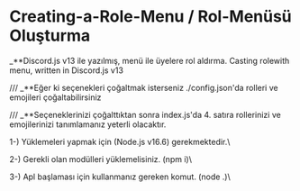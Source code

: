 # Creating-a-Role-Menu / Rol-Menüsü Oluşturma
_**Discord.js v13 ile yazılmış, menü ile üyelere rol aldırma. Casting rolewith menu, written in Discord.js v13


/// _**Eğer ki seçenekleri çoğaltmak isterseniz ./config.json'da rolleri ve emojileri çoğaltabilirsiniz

/// _**Seçeneklerinizi çoğalttıktan sonra index.js'da 4. satıra rollerinizi ve emojilerinizi tanımlamanız yeterli olacaktır.

1-) Yüklemeleri yapmak için (Node.js v16.6) gerekmektedir.\

2-) Gerekli olan modülleri yüklemelisiniz. (npm i)\

3-) Apl başlaması için kullanmanız gereken komut. (node .)\

